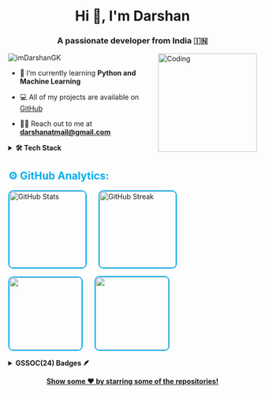 <h1 align="center">Hi 👋, I'm Darshan</h1>
<h3 align="center">A passionate developer from India 🇮🇳</h3>

<img align="right" alt="Coding" width="200" src="https://media.tenor.com/rePDfDWO3XoAAAAd/hacking.gif">

<p align="left"> 
  <img src="https://komarev.com/ghpvc/?username=imDarshanGK&label=Profile%20views&color=003366&style=flat" alt="imDarshanGK" />
</p>

- 🌱 I’m currently learning **Python and Machine Learning**

- 💻 All of my projects are available on [GitHub](https://github.com/imDarshanGK)

- 👯️‍♂️ Reach out to me at **darshanatmail@gmail.com**
  
<details>
  <summary><b>🛠 Tech Stack</b></summary><br>
  Languages: 
  <img src="https://img.shields.io/badge/-python-437CAC?logo=python&logoColor=white&style=flat">&nbsp;
  
  Frameworks and Libraries: 
  <img src="https://img.shields.io/badge/-Numpy-0E7ACE?logo=numpy&logoColor=white&style=flat">&nbsp;
  <img src="https://img.shields.io/badge/-Pandas-150455?logo=pandas&logoColor=white&style=flat">&nbsp;
  <img src="https://img.shields.io/badge/-Sklearn-F09437?logo=scikit-learn&logoColor=white&style=flat">&nbsp;&nbsp;<br>
  Tools and Platforms: 
  <img src="https://img.shields.io/badge/-Git-orange?logo=Git&logoColor=white&style=flat">&nbsp; 
  <img src="https://img.shields.io/badge/-Visual%20Studio%20Code-25AEF4?logo=visualstudio&logoColor=white&style=flat">&nbsp;<br>
  Operating Systems: 
  <img src="https://img.shields.io/badge/-Windows-0F7BCF?logo=Windows&logoColor=white&style=flat">&nbsp;
</details>

## <span style="color:#00AEEF">⚙️ GitHub Analytics:</span>

<p align="left">
  <img src="https://github-readme-stats.vercel.app/api?username=imDarshanGK&show_icons=true&theme=dark&text_color=00AEEF&bg_color=000000&border_color=00AEEF" alt="GitHub Stats" height="155" style="margin-right: 20px; border-radius: 10px; border: 2px solid #00AEEF;"/>
  <img src="https://github-readme-streak-stats.herokuapp.com/?user=imDarshanGK&theme=dark&background=000000&border=00AEEF&ring=00AEEF&fire=00AEEF&currStreakLabel=00AEEF" alt="GitHub Streak" height="155" style="margin-right: 20px; border-radius: 10px; border: 2px solid #00AEEF;"/>
</p>

<p align="left">
  <img height="147" src="https://github-profile-summary-cards.vercel.app/api/cards/profile-details?username=imDarshanGK&theme=dark&border_color=00AEEF&bg_color=000000" style="margin-right: 20px; border-radius: 10px; border: 2px solid #00AEEF;"/>
  <img height="148em" src="https://github-profile-summary-cards.vercel.app/api/cards/stats?username=imDarshanGK&theme=highcontrast&text_color=FFFFFF&bg_color=000000&ring_color=00AEEF&fire_color=00AEEF&icon_color=00AEEF" style="border-radius: 10px; border: 2px solid #00AEEF;"/>
</p>

<details>   
 <summary><b>GSSOC(24) Badges 🪶</b></summary><br>
<div style='display:flex; align-items:center; gap: 10px;' align='center'><a href="https://gssoc.girlscript.tech/leaderboard">
<img src="https://raw.githubusercontent.com/GSSoC24/Postman-Challenge/main/docs/assets/Postman%20White.png" width="100px" height="100px" />
  <img src="https://raw.githubusercontent.com/GSSoC24/Postman-Challenge/main/docs/assets/1.png" width="100px" height="100px" />
  <img src="https://raw.githubusercontent.com/GSSoC24/Postman-Challenge/main/docs/assets/2.png" width="100px" height="100px" />
  <img src="https://raw.githubusercontent.com/GSSoC24/Postman-Challenge/main/docs/assets/3.png" width="100px" height="100px" />
  <img src="https://raw.githubusercontent.com/GSSoC24/Postman-Challenge/main/docs/assets/4.png" width="100px" height="100px" />
  <img src="https://raw.githubusercontent.com/GSSoC24/Postman-Challenge/main/docs/assets/5.png" width="100px" height="100px" />
</div>
</details>
<p align="center">
  <b>Show some ❤️ by starring some of the repositories!</b>
</p>